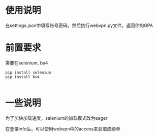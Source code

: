 
# 使用说明
在settings.json中填写账号密码，然后执行webvpn.py文件，返回你的GPA

# 前置要求
需要在selenium, bs4

```
pip install selenium
pip install bs4


```

# 一些说明
为了加快加载速度，selenium的加载模式改为eager

在登录info后，可以使用webvpn中的access来获取成绩单